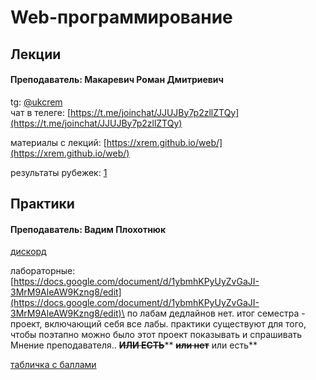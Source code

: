 # Web-программирование

## Лекции

#### Преподаватель: Макаревич Роман Дмитриевич

tg: [@ukcrem](https://t.me/ukcrem)\
чат в телеге: [https://t.me/joinchat/JJUJBy7p2zllZTQy](https://t.me/joinchat/JJUJBy7p2zllZTQy)

материалы с лекций: [https://xrem.github.io/web/](https://xrem.github.io/web/)

результаты рубежек: [1](https://xrem.github.io/web/r1.html)

## Практики

#### Преподаватель: Вадим Плохотнюк

[дискорд](https://discord.gg/6FzK2kJT)

лабораторные: [https://docs.google.com/document/d/1ybmhKPyUyZvGaJI-3MrM9AleAW9Kzng8/edit](https://docs.google.com/document/d/1ybmhKPyUyZvGaJI-3MrM9AleAW9Kzng8/edit)\
по лабам дедлайнов нет. итог семестра - проект, включающий себя все лабы. практики существуют для того, чтобы поэтапно можно было этот проект показывать и спрашивать Мнение преподавателя.. ~~**ИЛИ ЕСТЬ**~~** **~~**или нет**~~** или есть**

[табличка с баллами](https://docs.google.com/spreadsheets/d/1VBCmOBYS0omDvJYy6Av8G2KIFhmpFFGYBxZQQeJ8AuU/edit#gid=417625292)
